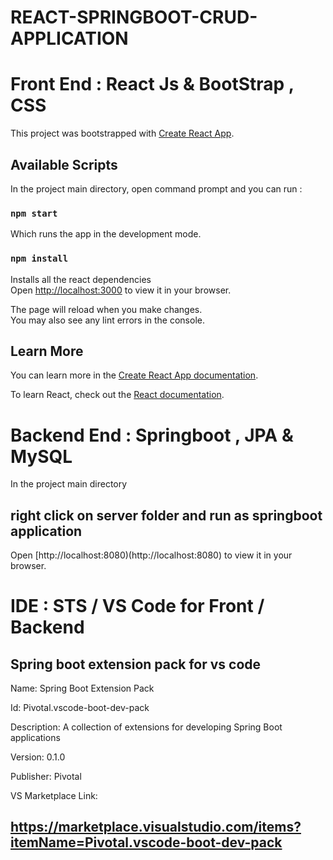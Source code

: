 # REACT-SPRINGBOOT-CRUD-APPLICATION

# Front End : React Js & BootStrap , CSS

This project was bootstrapped with [Create React App](https://github.com/facebook/create-react-app).

## Available Scripts

In the project main directory, open command prompt and you can run :

### `npm start`

Which runs the app in the development mode.

### `npm install`

Installs all the react dependencies
\
Open [http://localhost:3000](http://localhost:3000) to view it in your browser.

The page will reload when you make changes.\
You may also see any lint errors in the console.

## Learn More

You can learn more in the [Create React App documentation](https://facebook.github.io/create-react-app/docs/getting-started).

To learn React, check out the [React documentation](https://reactjs.org/).

# Backend End : Springboot , JPA & MySQL

In the project main directory 

## right click on server folder and run as springboot application

Open [http://localhost:8080)(http://localhost:8080) to view it in your browser.

# IDE : STS / VS Code for Front / Backend 

## Spring boot extension pack for vs code

Name: Spring Boot Extension Pack

Id: Pivotal.vscode-boot-dev-pack

Description: A collection of extensions for developing Spring Boot applications

Version: 0.1.0

Publisher: Pivotal

VS Marketplace Link:

## https://marketplace.visualstudio.com/items?itemName=Pivotal.vscode-boot-dev-pack




